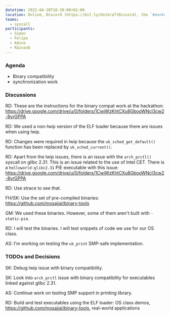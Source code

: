 ```yaml
---
datetime: 2022-04-20T10:30:00+02:00
location: Online, Discord (https://bit.ly/UnikraftDiscord), the `#monkey-business` voice channel
teams:
  - syscall
participants:
  - Simon
  - Felipe
  - Adina
  - RăzvanD
---
```


### Agenda

* Binary compatibility
* synchronization work

### Discussions

RD: These are the instructions for the binary compat work at the hackathon: https://drive.google.com/drive/u/0/folders/1CwiWzKhtCXu8GbooWNcI3cw2-8yrGPPA

RD: We used a non-lwip version of the ELF loader because there are issues when using lwip.

RD: Changes were required in lwip because the `uk_sched_get_default()` function has been replaced by `uk_sched_current()`.

RD: Apart from the lwip issues, there is an issue with the `arch_prctl()` syscall on glibc 2.31.
This is an issue related to the use of Intel CET.
There is a `helloworld-glibc2.31` PIE executable with this issue: https://drive.google.com/drive/u/0/folders/1CwiWzKhtCXu8GbooWNcI3cw2-8yrGPPA

RD: Use strace to see that.

FH/SK: Use the set of pre-compiled binaries: https://github.com/mosajjal/binary-tools

GM: We used these binaries.
However, some of them aren't built with `-static-pie`.

RD: I will test the binaries.
I will test snippets of code we use for our OS class.

AS: I'm working on testing the `uk_print` SMP-safe implementation.

### TODOs and Decisions

SK: Debug lwip issue with binary compatibility.

SK: Look into `arch_prctl` issue with binary compatibility for executables linked against glibc 2.31.

AS: Continue work on testing SMP support in printing library.

RD: Build and test executables using the ELF loader: OS class demos, https://github.com/mosajjal/binary-tools, real-world applications

